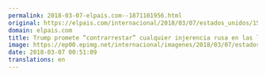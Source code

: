 ```yaml
---
permalink: 2018-03-07-elpais.com--1871101956.html
original: https://elpais.com/internacional/2018/03/07/estados_unidos/1520379464_824279.html#?ref=rss&format=simple&link=link
domain: elpais.com
title: Trump promete “contrarrestar” cualquier injerencia rusa en las legislativas de noviembre
image: https://ep00.epimg.net/internacional/imagenes/2018/03/07/estados_unidos/1520379464_824279_1520379888_rrss_normal.jpg
date: 2018-03-07 00:51:09
translations: en
---
```


